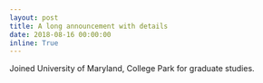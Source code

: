 ```yaml
---
layout: post
title: A long announcement with details
date: 2018-08-16 00:00:00
inline: True
---
```


Joined University of Maryland, College Park for graduate studies.
